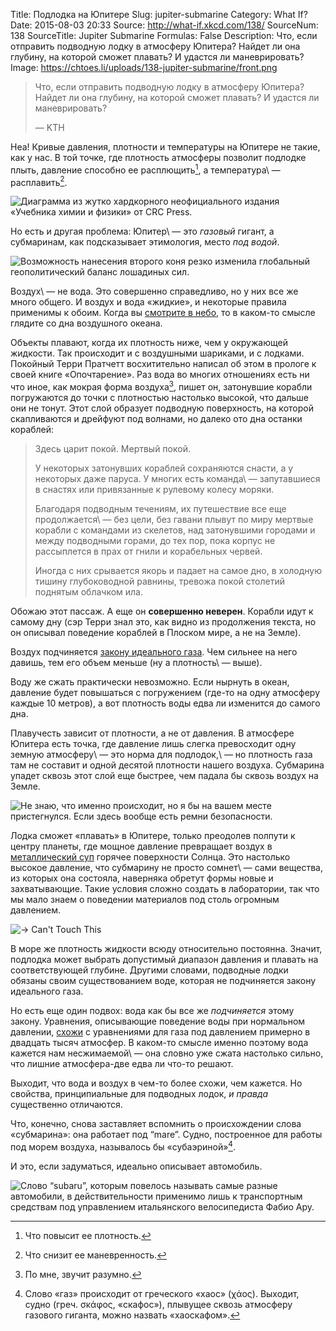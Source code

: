 Title: Подлодка на Юпитере
Slug: jupiter-submarine
Category: What If?
Date: 2015-08-03 20:33
Source: http://what-if.xkcd.com/138/
SourceNum: 138
SourceTitle: Jupiter Submarine
Formulas: False
Description: Что, если отправить подводную лодку в атмосферу Юпитера? Найдет ли она глубину, на которой сможет плавать? И удастся ли маневрировать?
Image: https://chtoes.li/uploads/138-jupiter-submarine/front.png

> Что, если отправить подводную лодку в атмосферу Юпитера? Найдет ли она глубину, на которой сможет плавать? И удастся ли маневрировать?
>
> — KTH

Неа! Кривые давления, плотности и температуры на Юпитере не такие, как у нас. В той точке, где плотность атмосферы позволит подлодке плыть, давление способно ее расплющить[^1], а температура\ — расплавить[^2].

[^1]: Что повысит ее плотность.

[^2]: Что снизит ее маневренность.

![](/uploads/138-jupiter-submarine/phase_ru.png "Диаграмма из жутко хардкорного неофициального издания «Учебника химии и физики» от CRC Press.")

Но есть и другая проблема: Юпитер\ — это *газовый* гигант, а субмаринам, как подсказывает этимология, место *под водой*.

![](/uploads/138-jupiter-submarine/etym_ru.png "Возможность нанесения второго коня резко изменила глобальный геополитический баланс лошадиных сил.")

Воздух\ — не вода. Это совершенно справедливо, но у них все же много общего. И воздух и вода «жидкие», и некоторые правила применимы к обоим. Когда вы [смотрите в небо][1], то в каком-то смысле глядите со дна воздушного океана.

Объекты плавают, когда их плотность ниже, чем у окружающей жидкости. Так происходит и с воздушными шариками, и с лодками. Покойный Терри Пратчетт восхитительно написал об этом в прологе к своей книге «Опочтарение». Раз вода во многих отношениях есть ни что иное, как мокрая форма воздуха[^3], пишет он, затонувшие корабли погружаются до точки с плотностью настолько высокой, что дальше они не тонут. Этот слой образует подводную поверхность, на которой скапливаются и дрейфуют под волнами, но далеко ото дна останки кораблей:

[^3]: По мне, звучит разумно.

> Здесь царит покой. Мертвый покой.
> 
> У некоторых затонувших кораблей сохраняются снасти, а у некоторых даже паруса. У многих есть команда\ — запутавшиеся в снастях или привязанные к рулевому колесу моряки.
> 
> Благодаря подводным течениям, их путешествие все еще продолжается\ — без цели, без гавани плывут по миру мертвые корабли с командами из скелетов, над затонувшими городами и между подводными горами, до тех пор, пока корпус не рассыплется в прах от гнили и корабельных червей.
> 
> Иногда с них срывается якорь и падает на самое дно, в холодную тишину глубоководной равнины, тревожа покой столетий поднятым облачком ила.

Обожаю этот пассаж. А еще он **совершенно неверен**. Корабли идут к самому дну (сэр Терри знал это, как видно из продолжения текста, но он описывал поведение кораблей в Плоском мире, а не на Земле).

Воздух подчиняется [закону идеального газа][2]. Чем сильнее на него давишь, тем его объем меньше (ну а плотность\ — выше).

Воду же сжать практически невозможно. Если нырнуть в океан, давление будет повышаться с погружением (где-то на одну атмосферу каждые 10 метров), а вот плотность воды едва ли изменится до самого дна.

Плавучесть зависит от плотности, а не от давления. В атмосфере Юпитера есть точка, где давление лишь слегка превосходит одну земную атмосферу\ — это норма для подлодок,\ — но плотность газа там не составит и одной десятой плотности нашего воздуха. Субмарина упадет сквозь этот слой еще быстрее, чем падала бы сквозь воздух на Земле.

![](/uploads/138-jupiter-submarine/falling_ru.png "Не знаю, что именно происходит, но я бы на вашем месте пристегнулся. Если здесь вообще есть ремни безопасности.")

Лодка сможет «плавать» в Юпитере, только преодолев полпути к центру планеты, где мощное давление превращает воздух в [металлический суп][3] горячее поверхности Солнца. Это настолько высокое давление, что субмарину не просто сомнет\ — сами вещества, из которых она состояла, наверняка обретут формы новые и захватывающие. Такие условия сложно создать в лаборатории, так что мы мало знаем о поведении материалов под столь огромным давлением.

![](/uploads/138-jupiter-submarine/bowie_ru.png "-> Can\'t Touch This")

В море же плотность жидкости всюду относительно постоянна. Значит, подлодка может выбрать допустимый диапазон давления и плавать на соответствующей глубине. Другими словами, подводные лодки обязаны своим существованием воде, которая не подчиняется закону идеального газа.

Но есть еще один подвох: вода как бы все же *подчиняется* этому закону. Уравнения, описывающие поведение воды при нормальном давлении, [схожи][4] с уравнениями для газа под давлением примерно в двадцать тысяч атмосфер. В каком-то смысле именно поэтому вода кажется нам несжимаемой\ — она словно уже сжата настолько сильно, что лишние атмосфера-две едва ли что-то решают.

Выходит, что вода и воздух в чем-то более схожи, чем кажется. Но свойства, принципиальные для подводных лодок, *и правда* существенно отличаются.

Что, конечно, снова заставляет вспомнить о происхождении слова «субмарина»: она работает под “mare”. Судно, построенное для работы под морем воздуха, называлось бы «субаэриной»[^4].

[^4]: Слово «газ» происходит от греческого «хаос» (χάος). Выходит, судно (греч. σκάφος, «скафос»), плывущее сквозь атмосферу газового гиганта, можно назвать «хаоскафом».

И это, если задуматься, идеально описывает автомобиль.

![](/uploads/138-jupiter-submarine/car.png "Слово “subaru”, которым повелось называть самые разные автомобили, в действительности применимо лишь к транспортным средствам под управлением итальянского велосипедиста Фабио Ару.")

[1]: http://xkcd.com/1556/ "xkcd: Небо (англ.)"

[2]: https://ru.wikipedia.org/wiki/Уравнение_состояния_идеального_газа "Уравнение состояния идеального газа | Википедия"

[3]: https://ru.wikipedia.org/wiki/Металлический_водород "Металлический водород | Википедия"

[4]: http://arxiv.org/pdf/1311.0534.pdf "Точная кривая, соответствующая характеристикам однофазной жидкой воды при высоком давлении и высокой температуре, полученным IAPWS на основе уравнения состояния для сгущенного воздуха (англ.)"
